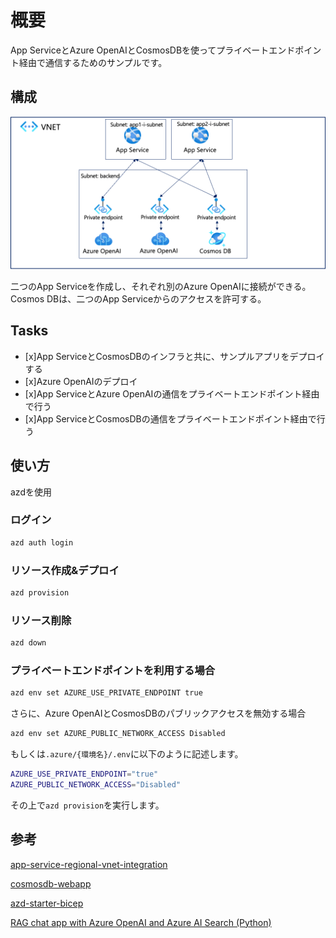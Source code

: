 # 概要

App ServiceとAzure OpenAIとCosmosDBを使ってプライベートエンドポイント経由で通信するためのサンプルです。

## 構成

![Architecture](./docs/images/DuplicatedArchitecture.png)

二つのApp Serviceを作成し、それぞれ別のAzure OpenAIに接続ができる。
Cosmos DBは、二つのApp Serviceからのアクセスを許可する。

## Tasks

- [x]App ServiceとCosmosDBのインフラと共に、サンプルアプリをデプロイする
- [x]Azure OpenAIのデプロイ
- [x]App ServiceとAzure OpenAIの通信をプライベートエンドポイント経由で行う
- [x]App ServiceとCosmosDBの通信をプライベートエンドポイント経由で行う

## 使い方

azdを使用

### ログイン

```bash
azd auth login
```

### リソース作成&デプロイ

```bash
azd provision
```

### リソース削除

```bash
azd down
```

### プライベートエンドポイントを利用する場合

```bash
azd env set AZURE_USE_PRIVATE_ENDPOINT true
```

さらに、Azure OpenAIとCosmosDBのパブリックアクセスを無効する場合

```bash
azd env set AZURE_PUBLIC_NETWORK_ACCESS Disabled
```

もしくは`.azure/{環境名}/.env`に以下のように記述します。

```bash
AZURE_USE_PRIVATE_ENDPOINT="true"
AZURE_PUBLIC_NETWORK_ACCESS="Disabled"
```

その上で`azd provision`を実行します。

## 参考

[app-service-regional-vnet-integration](https://github.com/Azure/azure-quickstart-templates/tree/master/quickstarts/microsoft.web/app-service-regional-vnet-integration)

[cosmosdb-webapp](https://github.com/Azure/azure-quickstart-templates/tree/master/quickstarts/microsoft.documentdb/cosmosdb-webapp)

[azd-starter-bicep](https://github.com/Azure-Samples/azd-starter-bicep/tree/main/infra/core)

[RAG chat app with Azure OpenAI and Azure AI Search (Python)](https://github.com/Azure-Samples/azure-search-openai-demo)